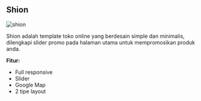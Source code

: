 Shion
------------

![shion](http://jarvis-store.com/themes/master-tema/shion/shion-preview.jpg)

Shion adalah template toko online yang berdesain simple dan minimalis, dilengkapi slider promo pada halaman utama untuk mempromosikan produk anda.

**Fitur:**
 - Full responsive 
 - Slider 
 - Google Map 
 - 2 tipe layout
